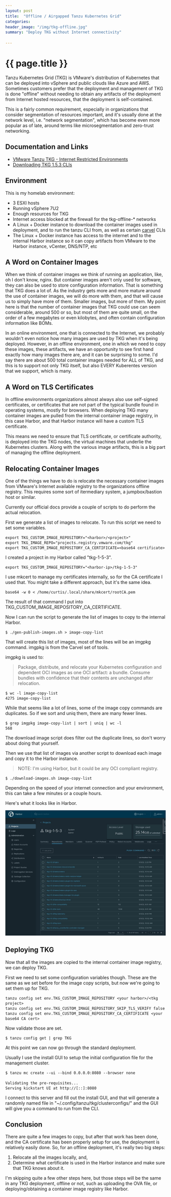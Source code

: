 ```yaml
---
layout: post
title:  "Offline / Airgapped Tanzu Kubernetes Grid"
categories:
header_image: "/img/tkg-offline.jpg"
summary: "Deploy TKG without Internet connectivity"

---
```


# {{ page.title }}

Tanzu Kubernetes Grid (TKG) is VMware's distribution of Kubernetes that can be deployed into vSphere and public clouds like Azure and AWS. Sometimes customers prefer that the deployment and management of TKG is done "offline" without needing to obtain any artifacts of the deployment from Internet hosted resources, that the deployment is self-contained.

This is a fairly common requirement, especially in organizations that consider segmentation of resources important, and it's usually done at the network level, i.e. "network segmentation", which has become even more popular as of late, around terms like microsegmentation and zero-trust networking.

## Documentation and Links

* [VMware Tanzu TKG - Internet Restricted Environments](https://docs.vmware.com/en/VMware-Tanzu-Kubernetes-Grid/1.5/vmware-tanzu-kubernetes-grid-15/GUID-mgmt-clusters-airgapped-environments.html)
* [Downloading TKG 1.5.3 CLIs](https://customerconnect.vmware.com/en/downloads/details?downloadGroup=TKG-153&productId=988&rPId=88185)

## Environment

This is my homelab environment:

* 3 ESXI hosts
* Running vSphere 7U2
* Enough resources for TKG
* Internet access blocked at the firewall for the tkg-offline-* networks
* A Linux + Docker instance to download the container images used in deployment, and to run the tanzu CLI from, as well as certain [carvel](https://carvel.dev) CLIs
* The Linux + Docker instance has access to the internet and to the internal Harbor instance so it can copy artifacts from VMware to the Harbor instance, vCenter, DNS/NTP, etc

## A Word on Container Images

When we think of container images we think of running an application, like, oh I don't know, nginx. But container images aren't only used for software, they can also be used to store configuration information. That is something that TKG does a lot of. As the industry gets more and more mature around the use of container images, we will do more with them, and that will cause us to simply have more of them. Smaller images, but more of them. My point here is that the number of container images that TKG could use can seem considerable, around 500 or so, but most of them are quite small, on the order of a few megabytes or even kilobytes, and often contain configuration information like BOMs.

In an online environment, one that is connected to the Internet, we probably wouldn't even notice how many images are used by TKG when it's being deployed. However, in an offline environment, one in which we need to copy these images, these artifacts, we have an opportunity to see first hand exactly how many images there are, and it can be surprising to some. I'd say there are about 500 total container images needed for ALL of TKG, and this is to support not only TKG itself, but also EVERY Kuberentes version that we support, which is many. 

## A Word on TLS Certificates

In offline environments organizations almost always also use self-signed certificates, or certificates that are not part of the typical bundle found in operating systems, mostly for browsers. When deploying TKG many container images are pulled from the internal container image registry, in this case Harbor, and that Harbor instance will have a custom TLS certificate.

This means we need to ensure that TLS certificate, or certificate authority, is deployed into the TKG nodes, the virtual machines that underlie the Kubernetes clusters. Along with the various image artifacts, this is a big part of managing the offline deployment.

## Relocating Container Images

One of the things we have to do is relocate the necessary container images from VMware's Internet available registry to the organizations offline registry. This requires some sort of itermediary system, a jumpbox/bastion host or similar.

Currently our official docs provide a couple of scripts to do perform the actual relocation.

First we generate a list of images to relocate.  To run this script we need to set some variables.

```
export TKG_CUSTOM_IMAGE_REPOSITORY="<harbor>/<project>"
export TKG_IMAGE_REPO="projects.registry.vmware.com/tkg"
export TKG_CUSTOM_IMAGE_REPOSITORY_CA_CERTIFICATE=<base64 certificate>
```

I created a project in my Harbor called "tkg-1-5-3".

```
export TKG_CUSTOM_IMAGE_REPOSITORY="<harbor-ip>/tkg-1-5-3"
```

I use mkcert to manage my certificates internally, so for the CA certificate I used that. You might take a different approach, but it's the same idea.

```
base64 -w 0 < /home/curtis/.local/share/mkcert/rootCA.pem
```

The result of that command I put into TKG_CUSTOM_IMAGE_REPOSITORY_CA_CERTIFICATE.

Now I can run the script to generate the list of images to copy to the internal Harbor.

```
$ ./gen-publish-images.sh > image-copy-list
```

That will create this list of images, most of the lines will be an imgpkg command. imgpkg is from the Carvel set of tools.

imgpkg is used to:

>Package, distribute, and relocate your Kubernetes configuration and dependent OCI images as one OCI artifact: a bundle. Consume bundles with confidence that their contents are unchanged after relocation.

```
$ wc -l image-copy-list 
4275 image-copy-list
```

While that seems like a lot of lines, some of the image copy commands are duplicates. So if we sort and uniq them, there are many fewer lines.

```
$ grep imgpkg image-copy-list | sort | uniq | wc -l
568
```

The download image script does filter out the duplicate lines, so don't worry about doing that yourself.

Then we use that list of images via another script to download each image and copy it to the Harbor instance.

>NOTE: I'm using Harbor, but it could be any OCI compliant registry.


```
$ ./download-images.sh image-copy-list
```

Depending on the speed of your internet connection and your environment, this can take a few minutes or a couple hours.

Here's what it looks like in Harbor.

![harbor](/img/tkg-offline-1.jpg)

## Deploying TKG

Now that all the images are copied to the internal container image registry, we can deploy TKG.

First we need to set some configuration variables though. These are the same as we set before for the image copy scripts, but now we're going to set them up for TKG.

```
tanzu config set env.TKG_CUSTOM_IMAGE_REPOSITORY <your harbor>/<tkg project>
tanzu config set env.TKG_CUSTOM_IMAGE_REPOSITORY_SKIP_TLS_VERIFY false
tanzu config set env.TKG_CUSTOM_IMAGE_REPOSITORY_CA_CERTIFICATE <your base64 CA cert>
```

Now validate those are set.

```
$ tanzu config get | grep TKG
```

At this point we can now go through the standard deployment.

Usually I use the install GUI to setup the initial configuration file for the management cluster.

```
$ tanzu mc create --ui --bind 0.0.0.0:8080 --browser none

Validating the pre-requisites...
Serving kickstart UI at http://[::]:8080
```

I connect to this server and fill out the install GUI, and that will generate a randomly named file in "~/.config/tanzu/tkg/clusterconfigs/" and the GUI will give you a command to run from the CLI.

## Conclusion

There are quite a few images to copy, but after that work has been done, and the CA certificate has been properly setup for use, the deployment is relatively easily done. So, for an offline deployment, it's really two big steps: 

1. Relocate all the images locally, and,
2. Determine what certificate is used in the Harbor instance and make sure that TKG knows about it.

I'm skipping quite a few other steps here, but those steps will be the same in any TKG deployment, offline or not, such as uploading the OVA file, or deploying/obtaining a container image registry like Harbor.